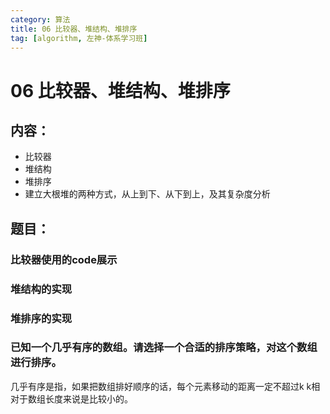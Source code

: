 ```yaml
---
category: 算法
title: 06 比较器、堆结构、堆排序
tag: [algorithm, 左神-体系学习班]
---
```

# 06 比较器、堆结构、堆排序

## 内容：
 - 比较器 
 - 堆结构 
 - 堆排序 
 - 建立大根堆的两种方式，从上到下、从下到上，及其复杂度分析

## 题目：

### 比较器使用的code展示

### 堆结构的实现

### 堆排序的实现

### 已知一个几乎有序的数组。请选择一个合适的排序策略，对这个数组进行排序。
几乎有序是指，如果把数组排好顺序的话，每个元素移动的距离一定不超过k
k相对于数组长度来说是比较小的。


